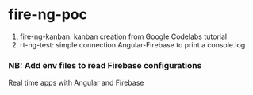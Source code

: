 # fire-ng-poc

1. fire-ng-kanban: kanban creation from Google Codelabs tutorial
1. rt-ng-test: simple connection Angular-Firebase to print a console.log

### NB: Add env files to read Firebase configurations




Real time apps with Angular and Firebase
